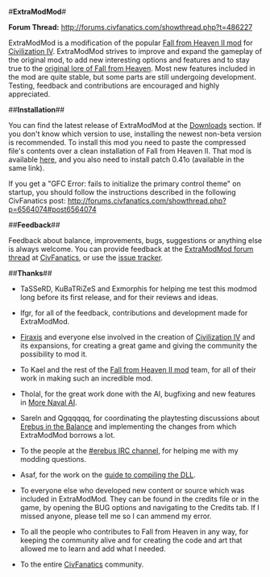 #**ExtraModMod**#

**Forum Thread:** http://forums.civfanatics.com/showthread.php?t=486227

ExtraModMod is a modification of the popular [Fall from Heaven II mod](http://forums.civfanatics.com/showthread.php?t=171398) for [Civilization IV](http://www.civiv.com/). ExtraModMod strives to improve and expand the gameplay of the original mod, to add new interesting options and features and to stay true to the [original lore of Fall from Heaven](http://forums.civfanatics.com/forumdisplay.php?f=279). Most new features included in the mod are quite stable, but some parts are still undergoing development. Testing, feedback and contributions are encouraged and highly appreciated.


##**Installation**##

You can find the latest release of ExtraModMod at the [Downloads](https://bitbucket.org/Terkhen/extramodmod/downloads) section. If you don't know which version to use, installing the newest non-beta version is recommended. To install this mod you need to paste the compressed file's contents over a clean installation of Fall from Heaven II. That mod is available [here](http://forums.civfanatics.com/downloads.php?do=file&id=1), and you also need to install patch 0.41o (available in the same link).

If you get a "GFC Error: fails to initialize the primary control theme" on startup, you should follow the instructions described in the following CivFanatics post: http://forums.civfanatics.com/showthread.php?p=6564074#post6564074


##**Feedback**##

Feedback about balance, improvements, bugs, suggestions or anything else is always welcome. You can provide feedback at the [ExtraModMod forum thread](http://forums.civfanatics.com/showthread.php?t=486227) at [CivFanatics](http://civfanatics.com/), or use the [issue tracker](https://bitbucket.org/Terkhen/extramodmod/issues?status=new&status=open).


##**Thanks**##

* TaSSeRD, KuBaTRiZeS and Exmorphis for helping me test this modmod long before its first release, and for their reviews and ideas.

* lfgr, for all of the feedback, contributions and development made for ExtraModMod.

* [Firaxis](http://www.firaxis.com/) and everyone else involved in the creation of [Civilization IV](http://www.civiv.com/) and its expansions, for creating a great game and giving the community the possibility to mod it.

* To Kael and the rest of the [Fall from Heaven II mod](http://forums.civfanatics.com/showthread.php?t=171398) team, for all of their work in making such an incredible mod.

* Tholal, for the great work done with the AI, bugfixing and new features in [More Naval AI](http://forums.civfanatics.com/forumdisplay.php?f=476).

* Sareln and Qgqqqqq, for coordinating the playtesting discussions about [Erebus in the Balance](http://realmsbeyond.net/forums/forumdisplay.php?fid=24) and implementing the changes from which ExtraModMod borrows a lot.

* To the people at the [#erebus IRC channel](http://forums.civfanatics.com/showthread.php?t=328588), for helping me with my modding questions.

* Asaf, for the work on the [guide to compiling the DLL](http://forums.civfanatics.com/showthread.php?t=405444).

* To everyone else who developed new content or source which was included in ExtraModMod. They can be found in the credits file or in the game, by opening the BUG options and navigating to the Credits tab. If I missed anyone, please tell me so I can ammend my error.

* To all the people who contributes to Fall from Heaven in any way, for keeping the community alive and for creating the code and art that allowed me to learn and add what I needed.

* To the entire [CivFanatics](http://civfanatics.com/) community.